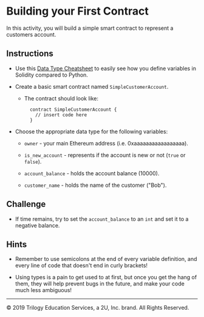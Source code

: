 # Building your First Contract

In this activity, you will build a simple smart contract to represent a customers account.

## Instructions

* Use this [Data Type Cheatsheet](Types_Cheatsheet.md) to easily see how you define variables in Solidity compared to Python.

* Create a basic smart contract named `SimpleCustomerAccount`.

  * The contract should look like:

    ```solidity
      contract SimpleCustomerAccount {
        // insert code here
      }
    ```

* Choose the appropriate data type for the following variables:

  * `owner` - your main Ethereum address (i.e. 0xaaaaaaaaaaaaaaaaa).

  * `is_new_account` - represents if the account is new or not (`true` or `false`).

  * `account_balance` - holds the account balance (10000).

  * `customer_name` - holds the name of the customer ("Bob").

## Challenge

* If time remains, try to set the `account_balance` to an `int` and set it to a negative balance.

## Hints

* Remember to use semicolons at the end of every variable definition, and every line of code that doesn't end in curly brackets!

* Using types is a pain to get used to at first, but once you get the hang of them, they will help prevent bugs in the future,
  and make your code much less ambiguous!

---

© 2019 Trilogy Education Services, a 2U, Inc. brand. All Rights Reserved.
